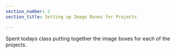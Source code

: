 ```yaml
---
section_number: 2
section_title: Setting up Image Boxes for Projects

---
```

Spent todays class putting together the image boxes for each of the projects.
